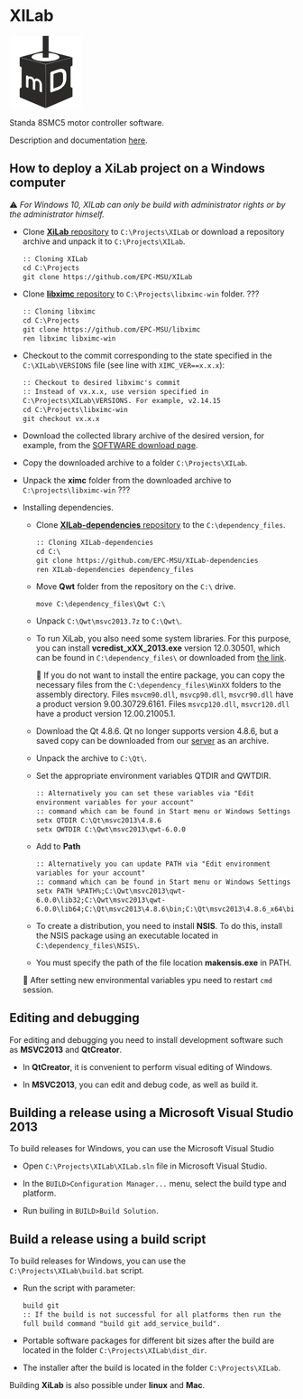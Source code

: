 # XILab

![](Resources/images/icons/motor_icon.png)

Standa 8SMC5 motor controller software.

Description and documentation [here](https://doc.xisupport.com/en/8smc5-usb/8SMCn-USB/XILab_application_Users_guide.html).

## How to deploy a XiLab project on a Windows computer

:warning: *For Windows 10, XILab can only be build with administrator rights or by the administrator himself.*

- Clone [**XiLab** repository](https://github.com/EPC-MSU/XILab) to `C:\Projects\XILab` or download a repository archive and unpack it to `C:\Projects\XILab`.
  
  ```batch
  :: Cloning XILab
  cd C:\Projects
  git clone https://github.com/EPC-MSU/XILab
  ```

- Clone [**libximc** repository](https://github.com/EPC-MSU/libximc) to `C:\Projects\libximc-win` folder. ???
  
  ```batch
  :: Cloning libximc
  cd C:\Projects
  git clone https://github.com/EPC-MSU/libximc
  ren libximc libximc-win
  ```

- Checkout to the commit corresponding to the state specified in the `C:\XILab\VERSIONS` file (see line with `XIMC_VER==x.x.x`):
  
  ```batch
  :: Checkout to desired libximc's commit
  :: Instead of vx.x.x, use version specified in C:\Projects\XILab\VERSIONS. For example, v2.14.15
  cd C:\Projects\libximc-win
  git checkout vx.x.x
  ```

- Download the collected library archive of the desired version, for example, from the [SOFTWARE download page]( http://files.xisupport.com/Software.en.html#all-libximc-microsmc-and-ximc-labview-versions).

- Copy the downloaded archive to a folder `C:\Projects\XILab`.

- Unpack the **ximc** folder from the downloaded archive to `C:\projects\libximc-win` ???

- Installing dependencies.
  
  - Clone  [**XILab-dependencies** repository](https://github.com/EPC-MSU/XILab-dependencies) to the `C:\dependency_files`.
    
    ```batch
    :: Cloning XILab-dependencies
    cd C:\
    git clone https://github.com/EPC-MSU/XILab-dependencies
    ren XILab-dependencies dependency_files
    ```
  
  - Move **Qwt** folder from the repository  on the `C:\` drive.
    
    ```batch
    move C:\dependency_files\Qwt C:\
    ```
  
  - Unpack `C:\Qwt\msvc2013.7z` to `C:\Qwt\`.
  
  - To run XiLab, you also need some system libraries. For this purpose, you can install **vcredist_xXX_2013.exe**  version 12.0.30501, which can be found in `C:\dependency_files\` or downloaded from [the link](https://www.microsoft.com/en-us/download/details.aspx?id=40784). 
    
     :bookmark_tabs: If you do not want to install the entire package, you can copy the necessary files from the `C:\dependency_files\WinXX` folders to the assembly directory.  Files `msvcm90.dll`, `msvcp90.dll`, `msvcr90.dll` have a product version 9.00.30729.6161. Files `msvcp120.dll`, `msvcr120.dll` have a product version 12.00.21005.1.
  
  - Download the Qt 4.8.6. Qt no longer supports version 4.8.6, but a saved copy can be downloaded from our [server](https://files.xisupport.com/XiLab_dependencies/Qt/msvc2013.7z) as an archive.
  
  - Unpack the archive to `C:\Qt\`.
  
  - Set the appropriate environment variables QTDIR and QWTDIR.
    
    ```batch
    :: Alternatively you can set these variables via "Edit environment variables for your account"
    :: command which can be found in Start menu or Windows Settings
    setx QTDIR C:\Qt\msvc2013\4.8.6
    setx QWTDIR C:\Qwt\msvc2013\qwt-6.0.0
    ```
  
  - Add to **Path** 
    
    ```batch
    :: Alternatively you can update PATH via "Edit environment variables for your account"
    :: command which can be found in Start menu or Windows Settings
    setx PATH %PATH%;C:\Qwt\msvc2013\qwt-6.0.0\lib32;C:\Qwt\msvc2013\qwt-6.0.0\lib64;C:\Qt\msvc2013\4.8.6\bin;C:\Qt\msvc2013\4.8.6_x64\bin
    ```
  
  - To create a distribution, you need to install **NSIS**. To do this, install the NSIS package using an executable located in `C:\dependency_files\NSIS\`.
  
  - You must specify the path of the file location **makensis.exe** in PATH.
  
  :bookmark_tabs: After setting new environmental variables ypu need to restart `cmd` session.

## Editing and debugging

For editing and debugging you need to install development software such as **MSVC2013** and **QtCreator**.

* In **QtCreator**, it is convenient to perform visual editing of Windows.

* In **MSVC2013**, you can edit and debug code, as well as build it. 

## Building a release using a Microsoft Visual Studio 2013

To build releases for Windows, you can use the  Microsoft Visual Studio 

- Open `C:\Projects\XILab\XILab.sln` file in Microsoft Visual Studio.

- In the `BUILD>Configuration Manager...` menu, select the build type and platform.

- Run builing in `BUILD>Build Solution`.

## Build a release using a build script

To build releases for Windows, you can use the `C:\Projects\XILab\build.bat` script.

- Run the script with parameter:
  
  ```batch
  build git
  :: If the build is not successful for all platforms then run the full build command "build git add_service_build".
  ```

- Portable software packages for different bit sizes after the build are located in the folder `C:\Projects\XILab\dist_dir`.

- The installer after the build is located in the folder `C:\Projects\XILab`.

Building **XiLab** is also possible under **linux** and **Mac**.
